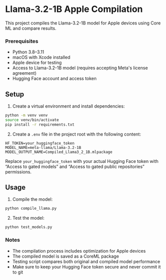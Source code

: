 # Llama-3.2-1B Apple Compilation

This project compiles the Llama-3.2-1B model for Apple devices using Core ML and compare results.


### Prerequisites

- Python 3.8–3.11
- macOS with Xcode installed
- Apple device for testing
- Access to Llama-3.2-1B model (requires accepting Meta's license agreement)
- Hugging Face account and access token

## Setup

1. Create a virtual environment and install dependencies:
```bash
python -m venv venv
source venv/bin/activate
pip install -r requirements.txt
```

2. Create a `.env` file in the project root with the following content:
```
HF_TOKEN=your_huggingface_token
MODEL_NAME=meta-llama/Llama-3.2-1B
MODEL_OUTPUT_NAME=Compiled_Llama3_2_1B.mlpackage
```

Replace `your_huggingface_token` with your actual Hugging Face token with “Access to gated models” and “Access to gated public repositories” permissions.

## Usage

1. Compile the model:
```bash
python compile_llama.py
```

2. Test the model:
```bash
python test_models.py
```

### Notes

- The compilation process includes optimization for Apple devices
- The compiled model is saved as a CoreML package
- Testing script compares both original and compiled model performance
- Make sure to keep your Hugging Face token secure and never commit it to git
